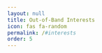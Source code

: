 ```yaml
---
layout: null
title: Out-of-Band Interests
icon: fas fa-random
permalink: /#interests
order: 5
---
```

